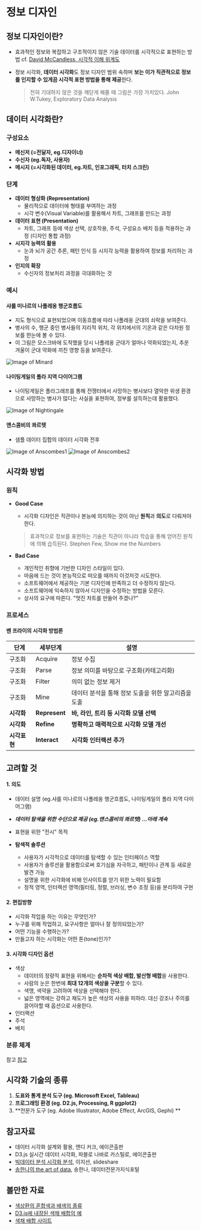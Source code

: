 # 정보 디자인


## 정보 디자인이란?
 * 효과적인 정보와 복잡하고 구조적이지 않은 기술 데이터를 시각적으로 표현하는 방법
     cf. [David McCandless, 시각적 이해 위계도](https://informationisbeautiful.net/2010/data-information-knowledge-wisdom/)

 * 정보 시각화, **데이터 시각화**도 정보 디자인 범위 속하며 **보는 이가 직관적으로 정보를 인지할 수 있게끔 시각적 표현 방법을 통해 제공**한다.

     > 전혀 기대하지 않은 것을 깨닫게 해줄 때 그림은 가장 가치있다.
     > John W.Tukey, Exploratory Data Analysis



## 데이터 시각화란?

### 구성요소
  * **메신저 (=전달자, eg.디자이너)**
  * **수신자 (eg.독자, 사용자)**
  * **메시지 (=시각화된 데이터, eg.차트, 인포그래픽, 터치 스크린)**

### 단계
  * **데이터 형상화 (Representation)**
    * 물리적으로 데이터에 형태를 부여하는 과정
    * 시각 변수(Visual Variable)를 활용해서 차트, 그래프를 만드는 과정
  * **데이터 표현 (Presentation)**
     * 차트, 그래프 등에 색상 선택, 상호작용, 주석, 구성요소 배치 등을 적용하는 과정 (디자인 통합 과정)
  * **시지각 능력의 활용**
     * 눈과 뇌가 공간 추론, 패턴 인식 등 시지각 능력을 활용하여 정보를 처리하는 과정
  * **인지의 확장**
     * 수신자의 정보처리 과정을 극대화하는 것

### 예시
#### 샤를 미나르의 나폴레옹 행군흐름도
 * 지도 형식으로 표현되었으며 이동흐름에 따라 나폴레옹 군대의 쇠락을 보여준다.
 * 병사의 수, 행군 중인 병사들의 지리적 위치, 각 위치에서의 기온과 같은 다차원 정보를 한눈에 볼 수 있다.
 * 이 그림은 모스크바에 도착했을 당시 나폴레옹 군대가 얼마나 약화되었는지, 추운 겨울이 군대 약화에 끼친 영향 등을 보여준다.

![Image of Minard](https://upload.wikimedia.org/wikipedia/commons/2/29/Minard.png)

#### 나이팅게일의 폴라 지역 다이어그램
 * 나이팅게일은 폴라그래프를 통해 전쟁터에서 사망하는 병사보다 열악한 위생 환경으로 사망하는 병사가 많다는 사실을 표현하여, 정부를 설득하는데 활용했다.

 ![Image of Nightingale](http://img.hani.co.kr/imgdb/resize/2017/1022/00501712_20171022.JPG)

#### 앤스콤비의 콰르텟
 * 샘플 데이터 집합의 데이터 시각화 전후

 ![Image of Anscombes1](http://brianmc.dbsdataprojects.com/wp-content/uploads/sites/56/2016/02/original-281x300.jpg)
 ![Image of Anscombes2](https://upload.wikimedia.org/wikipedia/commons/e/ec/Anscombe%27s_quartet_3.svg)


## 시각화 방법

### 원칙
* **Good Case**
  * 시각화 디자인은 직관이나 본능에 의지하는 것이 아닌 **원칙**과 **의도**로 다뤄져야 한다.

  > 효과적으로 정보를 표현하는 기술은 직관이 아니라 학습을 통해 얻어진 원칙에 의해 습득된다.
  > Stephen Few, Show me the Numbers


* **Bad Case**
  * 개인적인 취향에 기반한 디자인 스타일이 있다.
  * 마음에 드는 것이 본능적으로 떠오를 때까지 이것저것 시도한다.
  * 소프트웨어에서 제공하는 기본 디자인에 만족하고 더 수정하지 않는다.
  * 소프트웨어에 익숙하지 않아서 디자인을 수정하는 방법을 모른다.
  * 상사의 요구에 따른다. "멋진 차트를 만들어 주겠나?"


 ### 프로세스
 #### 벤 프라이의 시각화 방법론

 단계 | 세부단계 | 설명
 ------------ |------------ |------------
 구조화 | Acquire | 정보 수집
 구조화 | Parse | 정보 의미를 바탕으로 구조화(카테고리화)
 구조화 | Filter | 의미 없는 정보 제거
 구조화 | Mine | 데이터 분석을 통해 정보 도출을 위한 알고리즘을 도출
 **시각화** | **Represent** | **바, 라인, 트리 등 시각화 모델 선택**
 **시각화** | **Refine** | **명확하고 매력적으로 시각화 모델 개선**
 **시각표현** | **Interact** | **시각화 인터랙션 추가**

## 고려할 것
#### 1. 의도
 * 데이터 설명 (eg.샤를 미나르의 나폴레옹 행군흐름도, 나이팅게일의 폴라 지역 다이어그램)
 * ___데이터 탐색을 위한 수단으로 제공 (eg.앤스콤비의 콰르텟) ...아래 계속___
 * 표현을 위한 "전시" 목적


 * **탐색적 솔루션**
   * 사용자가 시각적으로 데이터를 탐색할 수 있는 인터페이스 역할
   * 사용자가 솔루션을 활용함으로써 호기심을 자극하고, 패턴이나 관계 등 새로운 발견 가능
   * 설명을 위한 시각화에 비해 인사이트를 얻기 위한 노력이 필요함
   * 정적 영역, 인터랙션 영역(필터링, 정렬, 브러싱, 변수 조정 등)을 분리하여 구현


#### 2. 편집방향
 * 시각화 작업을 하는 이유는 무엇인가?
 * 누구를 위해 작업하고, 요구사항은 얼마나 잘 정의되었는가?
 * 어떤 기능을 수행하는가?
 * 만들고자 하는 시각화는 어떤 톤(tone)인가?


#### 3. 시각화 디자인 옵션
 * 색상
   * 데이터의 정량적 표현을 위해서는 **순차적 색상 배합, 발산형 배합**을 사용한다.
   * 사람의 눈은 한번에 **최대 12개의 색상을 구분**할 수 있다.
   * 색맹, 색약을 고려하여 색상을 선택해야 한다.
   * 넓은 영역에는 강하고 채도가 높은 색상의 사용을 피하라. 대신 강조나 주의를 끌어야할 때 옵션으로 사용한다.
 * 인터랙션
 * 주석
 * 배치


### 분류 체계
참고 [참고]()


## 시각화 기술의 종류
1. **도표와 통계 분석 도구 (eg. Microsoft Excel, Tableau)**
1. **프로그래밍 환경 (eg. D2.js, Processing, R ggplot2)**
1. **전문가 도구 (eg. Adobe Illustrator, Adobe Effect, ArcGIS, Gephi) **



## 참고자료
* 데이터 시각화 설계와 활용, 앤디 커크, 에이콘출판
* D3.js 실시간 데이터 시각화, 파블로 나바로 카스틸로, 에이콘출판
* [빅데이터 분석 시각화 분석](https://www.slideshare.net/neofuture/sds*n2), 이지선, slideshare
* [송한나의 the art of data](http://www.dbguide.net/knowledge.db?cmd=view&boardUid=193099&boardConfigUid=19&boardStep=&categoryUid=$categoryUid), 송한나, 데이터전문가지식포털

## 볼만한 자료
  * [색상환의 혼합색과 배색의 종류](https://static.wixstatic.com/media/e33834_7387d174977f4fb28a84315c18d8668d~mv2.jpg/v1/fill/w_487,h_307,al_c,lg_1,q_80/e33834_7387d174977f4fb28a84315c18d8668d~mv2.webp)
  * [D3.js에 내장된 색채 배합의 예](https://static.wixstatic.com/media/e33834_cca5743e80c84471975761dd54489f63~mv2.jpg/v1/fill/w_900,h_262,al_c,lg_1,q_80/e33834_cca5743e80c84471975761dd54489f63~mv2.webp)
  * [색채 배합 사이트](http://colorbrewer2.org)
